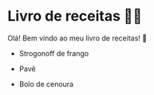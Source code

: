 # Livro de receitas :man_cook:

Olá! Bem vindo ao meu livro de receitas! :wave:

- Strogonoff de frango

- Pavê

- Bolo de cenoura
